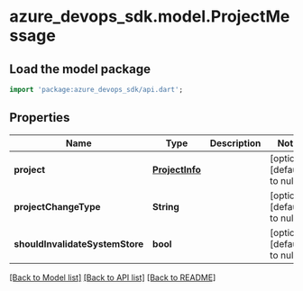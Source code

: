 # azure_devops_sdk.model.ProjectMessage

## Load the model package
```dart
import 'package:azure_devops_sdk/api.dart';
```

## Properties
Name | Type | Description | Notes
------------ | ------------- | ------------- | -------------
**project** | [**ProjectInfo**](ProjectInfo.md) |  | [optional] [default to null]
**projectChangeType** | **String** |  | [optional] [default to null]
**shouldInvalidateSystemStore** | **bool** |  | [optional] [default to null]

[[Back to Model list]](../README.md#documentation-for-models) [[Back to API list]](../README.md#documentation-for-api-endpoints) [[Back to README]](../README.md)


